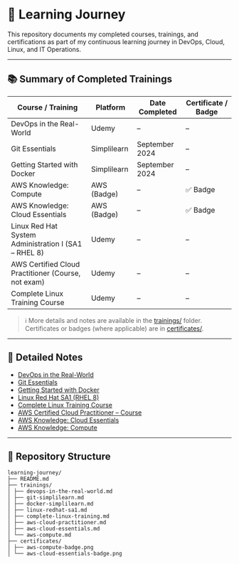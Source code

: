 # 📘 Learning Journey

This repository documents my completed courses, trainings, and certifications as part of my continuous learning journey in DevOps, Cloud, Linux, and IT Operations.

---

## 📚 Summary of Completed Trainings

| Course / Training                                             | Platform        | Date Completed     | Certificate / Badge |
|---------------------------------------------------------------|------------------|---------------------|----------------------|
| DevOps in the Real-World                                      | Udemy           | –                   | –                    |
| Git Essentials                                                | Simplilearn     | September 2024      | –                    |
| Getting Started with Docker                                   | Simplilearn     | September 2024      | –                    |
| AWS Knowledge: Compute                                        | AWS (Badge)     | –                   | ✅ Badge              |
| AWS Knowledge: Cloud Essentials                               | AWS (Badge)     | –                   | ✅ Badge              |
| Linux Red Hat System Administration I (SA1 – RHEL 8)          | Udemy           | –                   | –                    |
| AWS Certified Cloud Practitioner (Course, not exam)           | Udemy           | –                   | –                    |
| Complete Linux Training Course                                | Udemy           | –                   | –                    |

> ℹ️ More details and notes are available in the [trainings/](./trainings/) folder. Certificates or badges (where applicable) are in [certificates/](./certificates/).

---

## 📂 Detailed Notes

- [DevOps in the Real-World](./trainings/devops-in-the-real-world.md)
- [Git Essentials](./trainings/git-simplilearn.md)
- [Getting Started with Docker](./trainings/docker-simplilearn.md)
- [Linux Red Hat SA1 (RHEL 8)](./trainings/linux-redhat-sa1.md)
- [Complete Linux Training Course](./trainings/complete-linux-training.md)
- [AWS Certified Cloud Practitioner – Course](./trainings/aws-cloud-practitioner.md)
- [AWS Knowledge: Cloud Essentials](./trainings/aws-cloud-essentials.md)
- [AWS Knowledge: Compute](./trainings/aws-compute.md)

---

## 🧾 Repository Structure
```
learning-journey/
├── README.md
├── trainings/
│ ├── devops-in-the-real-world.md
│ ├── git-simplilearn.md
│ ├── docker-simplilearn.md
│ ├── linux-redhat-sa1.md
│ ├── complete-linux-training.md
│ ├── aws-cloud-practitioner.md
│ ├── aws-cloud-essentials.md
│ └── aws-compute.md
├── certificates/
│ ├── aws-compute-badge.png
│ └── aws-cloud-essentials-badge.png
```


